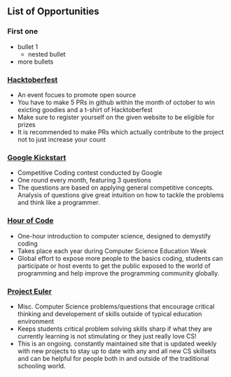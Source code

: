## List of Opportunities 

### First one
  - bullet 1 
    - nested bullet
  - more bullets

### [Hacktoberfest](https://hacktoberfest.digitalocean.com/)
  - An event focues to promote open source
  - You have to make 5 PRs in github within the month of october to win exicting goodies and a t-shirt of Hacktoberfest
  - Make sure to register yourself on the given website to be eligible for prizes 
  - It is recommended to make PRs which actually contribute to the project not to just increase your count

### [Google Kickstart](https://codingcompetitions.withgoogle.com/kickstart/)
  - Competitive Coding contest conducted by Google
  - One round every month, featuring 3 questions 
  - The questions are based on applying general competitive concepts. Analysis of questions give great intuition on how to tackle the problems and think like a programmer. 
  
  ### [Hour of Code](https://hourofcode.com/)
  - One-hour introduction to computer science, designed to demystify coding
  - Takes place each year during Computer Science Education Week
  - Global effort to expose more people to the basics coding, students can participate or host events to get the public exposed to the world of programming and help improve the programming community globally. 

### [Project Euler](https://projecteuler.net/)
  - Misc. Computer Science problems/questions that encourage critical thinking and developement of skills outside of typical education environment
  - Keeps students critical problem solving skills sharp if what they are currently learning is not stimulating or they just really love CS!
  - This is an ongoing. constantly maintained site that is updated weekly with new projects to stay up to date with any and all new CS skillsets and can be helpful for people both in and outside of the traditional schooling world.